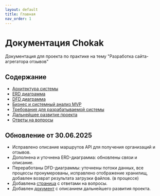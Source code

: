 ```yaml
---
layout: default
title: Главная
nav_order: 1
---
```


# Документация Chokak

Документация для проекта по практике на тему "Разработка сайта-агрегатора отзывов"

## Содержание

- [Архитектура системы](analytics/system_architecture.md)
- [ERD диаграмма](analytics/erd_diagram.md)
- [DFD диаграмма](analytics/dfd_diagram.md)
- [Бизнес и системный анализ MVP](analytics/bussiness_and_system_analytics.md)
- [Требования для разрабатываемой системы](analytics/structured_demands.md)
- [Дальнейшее развитие проекта](analytics/further_development.md)
- [Ответы на вопросы](analytics/answers.md)

## Обновление от 30.06.2025

- Исправлено описание маршрутов API для получения организаций и отзывов.
- Дополнена и уточнена ERD-диаграмма: обновлены связи и описание.
- Переработаны DFD-диаграммы: уточнены потоки данных, все процессы пронумерованы, исправлено отображение хранилищ, добавлен возврат результата загрузки файлов. (в процессе)
- Добавлена [страница](analytics/answers.md) с ответами на вопросы.
- Добавлен [документ](analytics/further_development.md) c описанием дальнейшего развития проекта.